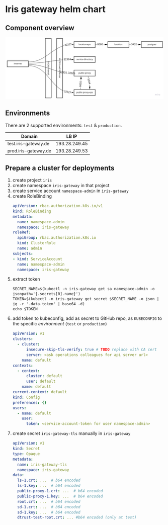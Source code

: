 # Iris gateway helm chart

## Component overview
![Component overview](components.jpg)

## Environments
There are 2 supported environments: `test` & `production`.

Domain | LB IP
---|---
test.iris-gateway.de | 193.28.249.45
prod.iris-gateway.de | 193.28.249.53

## Prepare a cluster for deployments
1. create project `iris`
1. create namespace `iris-gateway` in that project
1. create service account `namespace-admin` in `iris-gateway`
1. create RoleBinding
    ```yaml
    apiVersion: rbac.authorization.k8s.io/v1
    kind: RoleBinding
    metadata:
      name: namespace-admin
      namespace: iris-gateway
    roleRef:
      apiGroup: rbac.authorization.k8s.io
      kind: ClusterRole
      name: admin
    subjects:
    - kind: ServiceAccount
      name: namespace-admin
      namespace: iris-gateway
    ```
1. extract token
    ```shell
    SECRET_NAME=$(kubectl -n iris-gateway get sa namespace-admin -o jsonpath='{.secrets[0].name}')
    TOKEN=$(kubectl -n iris-gateway get secret $SECRET_NAME -o json | jq -r '.data.token' | base64 -d)
    echo $TOKEN
    ```
1. add token to kubeconfig, add as secret to GitHub repo, as `KUBECONFIG`
to the specific _environment_ (`test` or `production`)
    ```yaml
    apiVersion: v1
    clusters:
      - cluster:
          insecure-skip-tls-verify: true # TODO replace with CA cert
          server: <ask operations colleagues for api server url>
        name: default
    contexts:
      - context:
          cluster: default
          user: default
        name: default
    current-context: default
    kind: Config
    preferences: {}
    users:
      - name: default
        user:
          token: <service-account-token for user namespace-admin>
    ```
1. create secret `iris-gateway-tls` manually in `iris-gateway`
    ```yaml
    apiVersion: v1
    kind: Secret
    type: Opaque
    metadata:
      name: iris-gateway-tls
      namespace: iris-gateway
    data:
      ls-1.crt: ...  # b64 encoded
      ls-1.key: ...  # b64 encoded
      public-proxy-1.crt: ...  # b64 encoded
      public-proxy-1.key: ...  # b64 encoded
      root.crt: ...  # b64 encoded
      sd-1.crt: ...  # b64 encoded
      sd-1.key: ...  # b64 encoded
      dtrust-test-root.crt: ... #b64 encoded (only at test)
    ```
